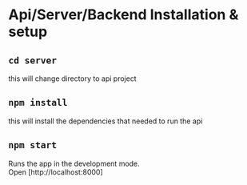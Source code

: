 # Api/Server/Backend Installation & setup

## `cd server`

this will change directory to api project

## `npm install`

this will install the dependencies that needed to run the api

## `npm start`

Runs the app in the development mode.\
Open [http://localhost:8000]
